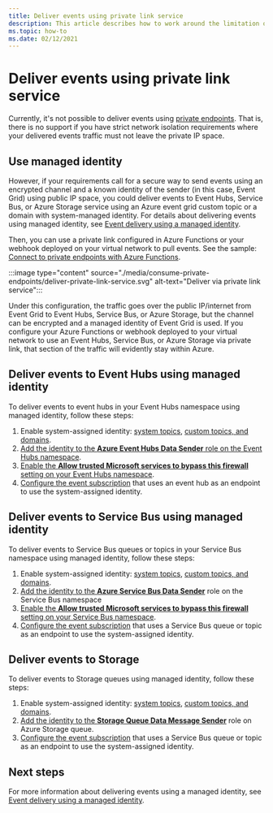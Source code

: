 ```yaml
---
title: Deliver events using private link service
description: This article describes how to work around the limitation of not able to deliver events using private link service. 
ms.topic: how-to
ms.date: 02/12/2021
---
```


# Deliver events using private link service
Currently, it's not possible to deliver events using [private endpoints](../private-link/private-endpoint-overview.md). That is, there is no support if you have strict network isolation requirements where your delivered events traffic must not leave the private IP space. 

## Use managed identity
However, if your requirements call for a secure way to send events using an encrypted channel and a known identity of the sender (in this case, Event Grid) using public IP space, you could deliver events to Event Hubs, Service Bus, or Azure Storage service using an Azure event grid custom topic or a domain with system-managed identity. For details about delivering events using managed identity, see [Event delivery using a managed identity](managed-service-identity.md). 

Then, you can use a private link configured in Azure Functions or your webhook deployed on your virtual network to pull events. See the sample: [Connect to private endpoints with Azure Functions](/samples/azure-samples/azure-functions-private-endpoints/connect-to-private-endpoints-with-azure-functions/).


:::image type="content" source="./media/consume-private-endpoints/deliver-private-link-service.svg" alt-text="Deliver via private link service":::


Under this configuration, the traffic goes over the public IP/internet from Event Grid to Event Hubs, Service Bus, or Azure Storage, but the channel can be encrypted and a managed identity of Event Grid is used. If you configure your Azure Functions or webhook deployed to your virtual network to use an Event Hubs, Service Bus, or Azure Storage via private link, that section of the traffic will evidently stay within Azure.

## Deliver events to Event Hubs using managed identity
To deliver events to event hubs in your Event Hubs namespace using managed identity, follow these steps:

1. Enable system-assigned identity: [system topics](enable-identity-system-topics.md), [custom topics, and domains](enable-identity-custom-topics-domains.md).  
1. [Add the identity to the **Azure Event Hubs Data Sender** role  on the Event Hubs namespace](../event-hubs/authenticate-managed-identity.md#to-assign-azure-roles-using-the-azure-portal).
1. [Enable the **Allow trusted Microsoft services to bypass this firewall** setting on your Event Hubs namespace](../event-hubs/event-hubs-service-endpoints.md#trusted-microsoft-services). 
1. [Configure the event subscription](managed-service-identity.md#create-event-subscriptions-that-use-an-identity) that uses an event hub as an endpoint to use the system-assigned identity.

## Deliver events to Service Bus using managed identity
To deliver events to Service Bus queues or topics in your Service Bus namespace using managed identity, follow these steps:

1. Enable system-assigned identity: [system topics](enable-identity-system-topics.md), [custom topics, and domains](enable-identity-custom-topics-domains.md). 
1. [Add the identity to the **Azure Service Bus Data Sender**](../service-bus-messaging/service-bus-managed-service-identity.md#azure-built-in-roles-for-azure-service-bus) role on the Service Bus namespace
1. [Enable the **Allow trusted Microsoft services to bypass this firewall** setting on your Service Bus namespace](../service-bus-messaging/service-bus-service-endpoints.md#trusted-microsoft-services). 
1. [Configure the event subscription](managed-service-identity.md) that uses a Service Bus queue or topic as an endpoint to use the system-assigned identity.

## Deliver events to Storage 
To deliver events to Storage queues using managed identity, follow these steps:

1. Enable system-assigned identity: [system topics](enable-identity-system-topics.md), [custom topics, and domains](enable-identity-custom-topics-domains.md). 
1. [Add the identity to the **Storage Queue Data Message Sender**](../storage/common/storage-auth-aad-rbac-portal.md) role on Azure Storage queue.
1. [Configure the event subscription](managed-service-identity.md#create-event-subscriptions-that-use-an-identity) that uses a Service Bus queue or topic as an endpoint to use the system-assigned identity.


## Next steps
For more information about delivering events using a managed identity, see [Event delivery using a managed identity](managed-service-identity.md). 

